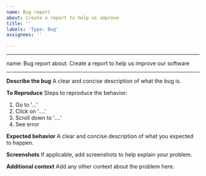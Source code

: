 ```yaml
---
name: Bug report
about: Create a report to help us improve
title: ''
labels: 'Type: Bug'
assignees: ''

---
```


---
name: Bug report
about: Create a report to help us improve our software

---

**Describe the bug**
A clear and concise description of what the bug is.

**To Reproduce**
Steps to reproduce the behavior:
1. Go to '...'
2. Click on '....'
3. Scroll down to '....'
4. See error

**Expected behavior**
A clear and concise description of what you expected to happen.

**Screenshots**
If applicable, add screenshots to help explain your problem.

**Additional context**
Add any other context about the problem here.
